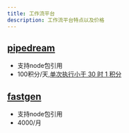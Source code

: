 ```yaml
---
title: 工作流平台
description: 工作流平台特点以及价格
---
```


## [pipedream](https://pipedream.com/)

- 支持node包引用
- 100积分/天,[单次执行小于 30 时 1 积分](https://pipedream.com/docs/pricing/#how-does-workflow-memory-affect-credits)


## [fastgen](https://app.fastgen.com/)

- 支持node包引用
- 4000/月

